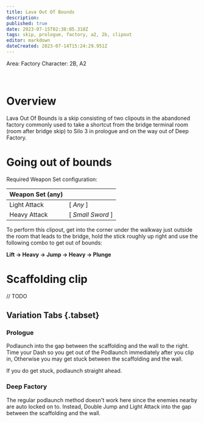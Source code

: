 ```yaml
---
title: Lava Out Of Bounds
description: 
published: true
date: 2023-07-15T02:38:05.318Z
tags: skip, prologue, factory, a2, 2b, clipout
editor: markdown
dateCreated: 2023-07-14T15:24:29.951Z
---
```


Area: Factory
Character: 2B, A2
<br>
<br>
<br>

# Overview
Lava Out Of Bounds is a skip consisting of two clipouts in the abandoned factory commonly used to take a shortcut from the bridge terminal room (room after bridge skip) to Silo 3 in prologue and on the way out of Deep Factory.
# Going out of bounds

Required Weapon Set configuration: 

| Weapon Set (any) | |
| ----------- | ----------- |
| Light Attack | [ *Any* ] |
| Heavy Attack | [ *Small Sword* ] |

To perform this clipout, get into the corner under the walkway just outside the room that leads to the bridge, hold the stick roughly up right and use the following combo to get out of bounds:

**Lift &rarr; Heavy &rarr; Jump &rarr; Heavy &rarr; Plunge**

# Scaffolding clip
// TODO

## Variation Tabs {.tabset}
### Prologue
Podlaunch into the gap between the scaffolding and the wall to the right. Time your Dash so you get out of the Podlaunch immediately after you clip in, Otherwise you may get stuck between the scaffolding and the wall.

If you do get stuck, podlaunch straight ahead.
### Deep Factory
The regular podlaunch method doesn't work here since the enemies nearby are auto locked on to. Instead, Double Jump and Light Attack into the gap between the scaffolding and the wall.